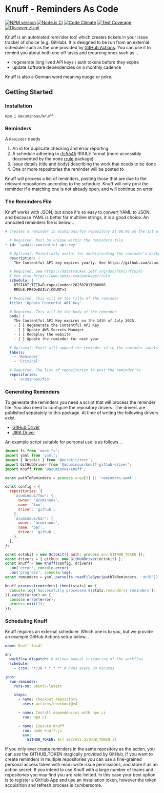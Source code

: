 # Knuff - Reminders As Code

[![NPM version](https://img.shields.io/npm/v/@acuminous/knuff.svg?style=flat-square)](https://www.npmjs.com/package/@acuminous/knuff)
[![Node.js CI](https://github.com/acuminous/knuff/workflows/Node.js%20CI/badge.svg)](https://github.com/acuminous/actions?query=workflow%3A%22Node.js+CI%22)
[![Code Climate](https://codeclimate.com/github/acuminous/knuff/badges/gpa.svg)](https://codeclimate.com/github/acuminous/knuff)
[![Test Coverage](https://codeclimate.com/github/acuminous/knuff/badges/coverage.svg)](https://codeclimate.com/github/acuminous/knuff/coverage)
[![Discover zUnit](https://img.shields.io/badge/Discover-zUnit-brightgreen)](https://www.npmjs.com/package/zunit)

Knuff is an automated reminder tool which creates tickets in your issue tracker of choice (e.g. GitHub). It is designed to be run from an external scheduler such as the one provided by [GitHub Actions](https://docs.github.com/en/actions/writing-workflows/choosing-when-your-workflow-runs/events-that-trigger-workflows#schedule). You can use it to remind you about both one off tasks and recurring ones such as...

- regenerate long lived API keys / auth tokens before they expire
- update software dependencies on a monthly cadence

Knuff is also a German word meaning nudge or poke.

## Getting Started

### Installation
```
npm i @acuminous/knuff
```

### Reminders
A `Reminder` needs 

1. An id for duplicate checking and error reporting
2. A schedule adhering to [rfc5545](https://datatracker.ietf.org/doc/html/rfc5545) RRULE format (more accessibly documented by the node [rrule](https://www.npmjs.com/package/rrule) package)
3. Issue details (title and body) describing the work that needs to be done
4. One or more repositories the reminder will be posted to

Knuff will process a list of reminders, posting those that are due to the relevant repositories according to the schedule. Knuff will only post the reminder if a matching one is not already open, and will continue on error.

### The Reminders File
Knuff works with JSON, but since it's so easy to convert YAML to JSON, and because YAML is better for multiline strings, it is a good choice. An annoated reminders file is below...

```yaml
# Creates a reminder in acuminous/foo repository at 08:00 on the 1st of July 2025

  # Required. Must be unique within the reminders file
- id: 'update-contentful-api-key'

  # Optional. Potentially useful for understanding the reminder's background 
  description: |
    The Contentful API key expires yearly. See https://github.com/acuminous/foo/blog/master/README.md#api-key for more details

  # Required. See https://datatracker.ietf.org/doc/html/rfc5545 
  # See also https://www.npmjs.com/package/rrule
  schedule: |
    DTSTART;TZID=Europe/London:20250701T080000
    RRULE:FREQ=DAILY;COUNT=1

  # Required. This will be the title of the reminder
  title: 'Update Contenful API Key'

  # Required. This will be the body of the reminder
  body: |
    The Contentful API Key expires on the 14th of July 2025.
    - [ ] Regenerate the Contentful API Key
    - [ ] Update AWS Secrets Manager
    - [ ] Redeploy the website
    - [ ] Update the reminder for next year

  # Optional. Knuff will append the reminder id to the reminder labels and use it prevent creating duplicates
  labels:
    - 'Reminder'
    - 'Critical'

  # Required. The list of repositories to post the reminder to
  repositories: 
    - 'acuminous/foo'
```

### Generating Reminders
To generate the reminders you need a script that will process the reminder file. You also need to configure the repository drivers. The drivers are published separately to this package. At time of writing the following drivers exist.

- [GitHub Driver](https://www.npmjs.com/package/@acuminous/knuff-github-driver)
- [JIRA Driver](https://www.youtube.com/watch?v=LPCUAgzUt2k)

An example script suitable for personal use is as follows...

```js
import fs from 'node:fs';
import yaml from 'yaml';
import { Octokit } from '@octokit/rest';
import GitHubDriver from '@acuminous/knuff-github-driver';
import Knuff from '@acuminous/knuff';

const pathToReminders = process.argv[2] || 'reminders.yaml';

const config = {
  repositories: {
    'acuminous/foo': {
      owner: 'acuminous',
      name: 'foo',
      driver: 'github',
    },
    'acuminous/bar': {
      owner: 'acuminous',
      name: 'bar',
      driver: 'github',
    },
  },
};

const octokit = new Octokit({ auth: process.env.GITHUB_TOKEN });
const drivers = { github: new GitHubDriver(octokit) };
const knuff = new Knuff(config, drivers)
  .on('error', console.error)
  .on('progress', console.log);
const reminders = yaml.parse(fs.readFileSync(pathToReminders, 'utf8'));

knuff.process(reminders).then((stats) => {
  console.log(`Successfully processed ${stats.reminders} reminders`);
}).catch((error) => {
  console.error(error);
  process.exit(1);
});
```

### Scheduling Knuff
Knuff requires an external scheduler. Which one is to you, but we provide an example GitHub Actions setup below...

```yaml
name: Knuff Said!

on:
  workflow_dispatch: # Allows manual triggering of the workflow
  schedule:
    - cron: "*/30 * * * *" # Runs every 30 minutes

jobs:
  run-reminder:
    runs-on: ubuntu-latest

    steps:
      - name: Checkout repository
        uses: actions/checkout@v4

      - name: Install dependencies with npm ci
        run: npm ci

      - name: Execute Knuff
        run: node knuff.js
        env:
          GITHUB_TOKEN: ${{ secrets.GITHUB_TOKEN }}
```
If you only ever create reminders in the same repository as the action, you can use the GITHUB_TOKEN magically provided by GitHub. If you want to create reminders in multiple repositories you can use a fine-grained personal access token with read+write issue permissions, and store it as an action secret. If you intend to use Knuff with a large number of teams and repositories you may find you are rate limited. In this case your best option is to register a GitHub App and use an installation token, however the token acquisition and refresh process is cumbersome.



